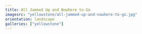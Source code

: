 ```yaml
---
title: All Jammed Up and Nowhere to Go
imagesrc: "yellowstone/all-jammed-up-and-nowhere-to-go.jpg"
orientation: landscape
galleries: ["yellowstone"]
---
```

